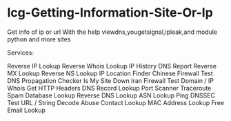 # Icg-Getting-Information-Site-Or-Ip
Get info of ip or url With the help viewdns,yougetsignal,ipleak,and module python and more sites

Services:


Reverse IP Lookup
Reverse Whois Lookup
IP History
DNS Report
Reverse MX Lookup
Reverse NS Lookup
IP Location Finder
Chinese Firewall Test
DNS Propagation Checker
Is My Site Down
Iran Firewall Test
Domain / IP Whois
Get HTTP Headers
DNS Record Lookup
Port Scanner
Traceroute
Spam Database Lookup
Reverse DNS Lookup
ASN Lookup
Ping
DNSSEC Test
URL / String Decode
Abuse Contact Lookup
MAC Address Lookup
Free Email Lookup
